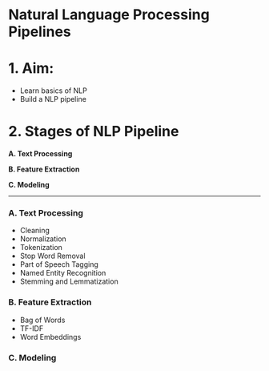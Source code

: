 # Natural Language Processing Pipelines
 
# 1. Aim:
- Learn basics of NLP
- Build a NLP pipeline

# 2. Stages of NLP Pipeline
**A. Text Processing**

**B. Feature Extraction**

**C. Modeling**

-------------------------------------------
### A. Text Processing
- Cleaning
- Normalization
- Tokenization
- Stop Word Removal
- Part of Speech Tagging
- Named Entity Recognition
- Stemming and Lemmatization

### B. Feature Extraction
- Bag of Words
- TF-IDF
- Word Embeddings
### C. Modeling